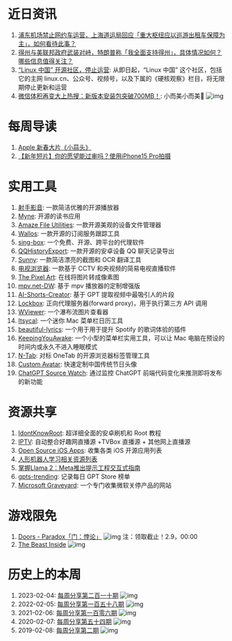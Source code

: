 # 近日资讯

1. [浦东机场禁止网约车运营，上海道运局回应「重大枢纽应以巡游出租车保障为主」，如何看待此事？](https://www.zhihu.com/question/642480396)
2. [得州与美联邦政府武装对峙，特朗普称「我全面支持得州」，具体情况如何？哪些信息值得关注？](https://www.zhihu.com/question/641703368)
3. [“Linux 中国” 开源社区，停止运营](https://linux.cn/article-16602-1.html): 从即日起，“Linux 中国” 这个社区，包括它的主网 linux.cn、公众号、视频号，以及下属的《硬核观察》栏目，将无限期停止更新和运营
4. [微信体积再变大上热搜：新版本安装包突破700MB！](https://news.zol.com.cn/854/8545696.html): 小而美小而美🤣
![img](https://mmbiz.qpic.cn/sz_mmbiz_jpg/pDARXZuibAKSUqBhJGjm5lCJz8HmfSsIbtAK5KllNWgsuregibedLZ4yYQZHNvlDXFw8mBgwNdApFAFyXWBwZ4SA/640?wx_fmt=jpeg&amp;from=appmsg)

# 每周导读

1. [Apple 新春大片《小蒜头》](https://www.bilibili.com/video/BV1KN4y1J7Rs)
2. [【新年短片】你的愿望能过审吗？使用iPhone15 Pro拍摄](https://www.bilibili.com/video/BV1KT4y1t7BX)

# 实用工具

1. [射手影音](https://github.com/chiflix/splayerx): 一款简洁优雅的开源播放器
2. [Myne](https://github.com/Pool-Of-Tears/Myne): 开源的读书应用
3. [Amaze File Utilities](https://github.com/TeamAmaze/AmazeFileUtilities): 一款开源美观的设备文件管理器 
4. [Wallos](https://github.com/ellite/Wallos/): 一款开源的订阅服务跟踪工具 
5. [sing-box](https://github.com/SagerNet/sing-box): 一个免费、开源、跨平台的代理软件
6. [QQHistoryExport](https://github.com/Hakuuyosei/QQHistoryExport): 一款开源的安卓设备 QQ 聊天记录导出 
7. [Sunny](https://github.com/XMuli/SunnyPages): 一款简洁漂亮的截图和 OCR 翻译工具
8. [电视浏览器](https://github.com/Eanya-Tonic/CCTV_Viewer): 一款基于 CCTV 和央视频的简易电视直播软件 
9. [The Pixel Art](https://github.com/chuiliu/the-pixel-art): 在线将图片转成像素图
10. [mpv.net-DW](https://github.com/diana7127/mpv.net-DW): 基于 mpv 播放器的定制增强版 
11. [AI-Shorts-Creator](https://github.com/NisaarAgharia/AI-Shorts-Creator): 基于 GPT 提取视频中最吸引人的片段
12. [Lockbox](https://github.com/mkjt2/lockbox): 正向代理服务器(forward proxy)，用于执行第三方 API 调用
13. [WViewer](https://github.com/Edge-coordinates/Waterfall_picture_viewer): 一个瀑布流图片查看器
14. [Itsycal](https://github.com/sfsam/Itsycal): 一个迷你 Mac 菜单栏日历工具
15. [beautiful-lyrics](https://github.com/surfbryce/beautiful-lyrics): 一个用于用于提升 Spotify 的歌词体验的插件
16. [KeepingYouAwake](https://github.com/newmarcel/KeepingYouAwake): 一个小型的菜单栏实用工具，可以让 Mac 电脑在预设的时间内或永久不进入睡眠模式
17. [N-Tab](https://github.com/scoful/N-Tab): 对标 OneTab 的开源浏览器标签管理工具
18. [Custom Avatar](https://github.com/xiaoli1999/custom-avatar): 快速定制中国传统节日头像
19. [ChatGPT Source Watch](https://github.com/0xdevalias/chatgpt-source-watch): 通过监控 ChatGPT 前端代码变化来推测即将发布的新功能

# 资源共享

1. [IdontKnowRoot](https://github.com/sudoskys/Root): 超详细全面的安卓刷机和 Root 教程
2. [IPTV](https://github.com/joevess/IPTV): 自动整合好趣网直播源 +TVBox 直播源 + 其他网上直播源
3. [Open Source iOS Apps](https://github.com/dkhamsing/open-source-ios-apps): 收集各类 iOS 开源应用列表 
4. [人形机器人学习相关资源列表](https://github.com/jonyzhang2023/awesome-humanoid-learning)
5. [掌握Llama 2：Meta推出提示工程交互式指南](https://github.com/facebookresearch/llama-recipes/blob/main/examples/Prompt_Engineering_with_Llama_2.ipynb)
6. [gpts-trending](https://github.com/opengpts/gpts-trending): 记录每日 GPT Store 榜单
7. [Microsoft Graveyard](https://microsoftgraveyard.com/): 一个专门收集微软关停产品的网站 

# 游戏限免

1. [Doors - Paradox「门：悖论」](https://store.epicgames.com/p/doors-paradox-5896c7)
![img](https://mmbiz.qpic.cn/sz_mmbiz_jpg/pDARXZuibAKSUqBhJGjm5lCJz8HmfSsIb5CPTBibxWJdG9ju1RCYHRy6B1DlmiaZL95R1VS9IouReUHc7Lk7oD8aA/640?wx_fmt=jpeg&amp;from=appmsg)
注：领取截止！2.9，00:00
2. [The Beast Inside](https://www.gog.com/zh/game/the_beast_inside)
![img](https://mmbiz.qpic.cn/sz_mmbiz_jpg/pDARXZuibAKSUqBhJGjm5lCJz8HmfSsIb2gX4Cic5YL7mbt7dCaHXhHBNmdm9FdftQtHCksgIykoHvtShXZU9sPQ/640?wx_fmt=jpeg&amp;from=appmsg)

# 历史上的本周

1. 2023-02-04: [每周分享第二百一十期](https://mp.weixin.qq.com/s/NxOTSu5yoxpmR0lnNoSJtw)
![img](https://mmbiz.qpic.cn/sz_mmbiz_jpg/pDARXZuibAKQSpoicg9YdvkOsapQ9xGkIRFiaNkibn3WuYkL8X9hRe7eUBe3FdULiaa1vuhkMKwAUEGV6RHDe8SphTA/640?wx_fmt=jpeg&wxfrom=5&wx_lazy=1&wx_co=1)
1. 2022-02-05: [每周分享第一百五十八期](https://mp.weixin.qq.com/s/K93jebdOR4H9z3gr81Pc9g)
![img](https://mmbiz.qpic.cn/sz_mmbiz_png/pDARXZuibAKQWHibibuLJg3Zic2nMmDyNEtfHQ5JcBht1yRxWjn36MuVM0gpxQ7as3S5N7jEoT2iaoHDN5JXryhUXbw/640?wx_fmt=png&wxfrom=5&wx_lazy=1&wx_co=1)
2. 2021-02-06: [每周分享第一百零六期](https://mp.weixin.qq.com/s/EKhZfvO3pCcuJuvbqsmZHA)
![img](https://mmbiz.qpic.cn/sz_mmbiz_jpg/pDARXZuibAKR05ibXLuB4q0PiaupHlrw5KyiayDG1zRYjo6ib0GAsliau6pqaq9SoByQgrBjfc0U0IOibAZz8FicP3sp2w/640?wx_fmt=jpeg&wxfrom=5&wx_lazy=1&wx_co=1)
3. 2020-02-07: [每周分享第五十四期](https://mp.weixin.qq.com/s/bSXNBWBH5-VYvmsfO1V9-w)
![img](https://mmbiz.qpic.cn/sz_mmbiz_png/pDARXZuibAKQTABQ3Sic9jb7aor9qPhyPuIG8gUgzicMwTs2KCIWCNQpNZSttuB0MiaPL1TGwMEY5e2YYVuA0k10pA/640?wx_fmt=png&wxfrom=5&wx_lazy=1&wx_co=1)
4. 2019-02-08: [每周分享第二期](#)
![img](https://mmbiz.qpic.cn/sz_mmbiz_jpg/pDARXZuibAKSUqBhJGjm5lCJz8HmfSsIbOzbEKQV9ChcvNjHia74Vc8utdfsZ8wVvrfibibheSqzS0c77J3VfnzRIg/640?wx_fmt=jpeg&amp;from=appmsg)
